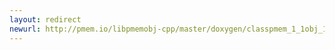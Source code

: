 ```yaml
---
layout: redirect
newurl: http://pmem.io/libpmemobj-cpp/master/doxygen/classpmem_1_1obj_1_1object__traits_3_01void_01_4-members.html
---
```

